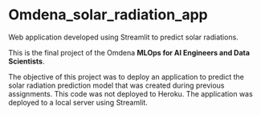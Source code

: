 # Omdena_solar_radiation_app
Web application developed using Streamlit to predict solar radiations.

This is the final project of the Omdena **MLOps for AI Engineers and Data Scientists**.

The objective of this project was to deploy an application to predict the solar radiation prediction model that was created during previous assignments.
This code was not deployed to Heroku. The application was deployed to a local server using Streamlit.
